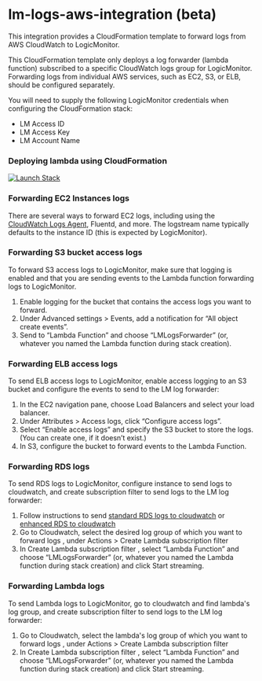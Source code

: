 # lm-logs-aws-integration (beta)
This integration provides a CloudFormation template to forward logs from AWS CloudWatch to LogicMonitor.

This CloudFormation template only deploys a log forwarder (lambda function) subscribed to a specific CloudWatch logs group for LogicMonitor. 
Forwarding logs from individual AWS services, such as EC2, S3, or ELB, should be configured separately.

You will need to supply the following LogicMonitor credentials when configuring the CloudFormation stack:
* LM Access ID
* LM Access Key
* LM Account Name

### Deploying lambda using CloudFormation
[![Launch Stack](https://s3.amazonaws.com/cloudformation-examples/cloudformation-launch-stack.png)](https://console.aws.amazon.com/cloudformation/home#/stacks/create/review?stackName=lm-forwarder&templateURL=https://lm-logs-forwarder.s3.amazonaws.com/latest.yaml)

### Forwarding EC2 Instances logs

There are several ways to forward EC2 logs, including using the [CloudWatch Logs Agent](https://docs.aws.amazon.com/AmazonCloudWatch/latest/logs/QuickStartEC2Instance.html), Fluentd, and more. 
The logstream name typically defaults to the instance ID (this is expected by LogicMonitor).

### Forwarding S3 bucket access logs
To forward S3 access logs to LogicMonitor, make sure that logging is enabled and that you are sending events to the 
Lambda function forwarding logs to LogicMonitor. 

1. Enable logging for the bucket that contains the access logs you want to forward.
2. Under Advanced settings > Events, add a notification for “All object create events”. 
3. Send to “Lambda Function” and choose “LMLogsForwarder” (or, whatever you named the Lambda function during stack creation).

### Forwarding ELB access logs
To send ELB access logs to LogicMonitor, enable access logging to an S3 bucket and configure the events to send to the LM log forwarder:

1. In the EC2 navigation pane, choose Load Balancers and select your load balancer.
2. Under Attributes > Access logs, click “Configure access logs”.
3. Select “Enable access logs” and specify the S3 bucket to store the logs. (You can create one, if it doesn’t exist.)
4. In S3, configure the bucket to forward events to the Lambda Function.

### Forwarding RDS logs
To send RDS logs to LogicMonitor, configure instance to send logs to cloudwatch, and create subscription filter to send logs to the LM log forwarder:

1. Follow instructions to send [standard RDS logs to cloudwatch](https://aws.amazon.com/blogs/database/monitor-amazon-rds-for-mysql-and-mariadb-logs-with-amazon-cloudwatch/) or  [enhanced RDS to cloudwatch](https://docs.aws.amazon.com/AmazonRDS/latest/UserGuide/USER_Monitoring.OS.html)
2. Go to Cloudwatch, select the desired log group of which you want to forward logs , under Actions > Create Lambda subscription filter
3. In Create Lambda subscription filter , select “Lambda Function” and choose “LMLogsForwarder” (or, whatever you named the Lambda function during stack creation) and click Start streaming.

### Forwarding Lambda logs
To send Lambda logs to LogicMonitor, go to cloudwatch and find lambda's log group, and create subscription filter to send logs to the LM log forwarder:

1. Go to Cloudwatch, select the lambda's log group of which you want to forward logs , under Actions > Create Lambda subscription filter
2. In Create Lambda subscription filter , select “Lambda Function” and choose “LMLogsForwarder” (or, whatever you named the Lambda function during stack creation) and click Start streaming.